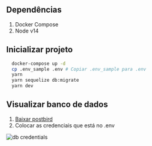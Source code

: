 ## Dependências
1. Docker Compose
2. Node v14

## Inicializar projeto
```sh
  docker-compose up -d
  cp .env_sample .env # Copiar .env_sample para .env
  yarn
  yarn sequelize db:migrate
  yarn dev
```

## Visualizar banco de dados
1. [Baixar postbird](https://www.electronjs.org/apps/postbird)
2. Colocar as credenciais que está no .env

![db credentials](https://cdn.discordapp.com/attachments/765635174012551208/959619257459683359/unknown.png)
